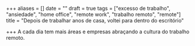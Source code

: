 +++
aliases = []
date = ""
draft = true
tags = ["excesso de trabalho", "ansiedade", "home office", "remote work", "trabalho remoto", "remote"]
title = "Depois de trabalhar anos de casa, voltei para dentro do escritório"

+++
A cada dia tem mais áreas e empresas abraçando a cultura do trabalho remoto.